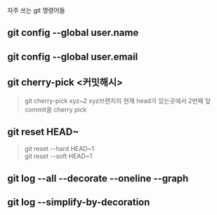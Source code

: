 자주 쓰는 git 명령어들

## git config --global user.name
## git config --global user.email


## git cherry-pick <커밋해시>
> git cherry-pick xyz~2 xyz브랜치의 현재 head가 있는곳에서 2번째 앞 commit을 cherry pick
## git reset HEAD~
> git reset --hard HEAD~1\
> git reset --soft HEAD~1
## git log --all --decorate --oneline --graph
## git log --simplify-by-decoration
